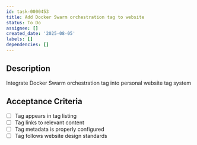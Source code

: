 ```yaml
---
id: task-0000453
title: Add Docker Swarm orchestration tag to website
status: To Do
assignee: []
created_date: '2025-08-05'
labels: []
dependencies: []
---
```


## Description

Integrate Docker Swarm orchestration tag into personal website tag system

## Acceptance Criteria

- [ ] Tag appears in tag listing
- [ ] Tag links to relevant content
- [ ] Tag metadata is properly configured
- [ ] Tag follows website design standards
